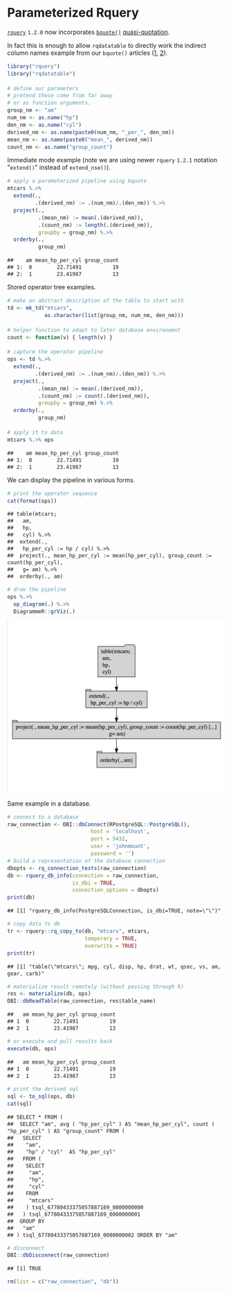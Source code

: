 Parameterized Rquery
================

[`rquery`](https://CRAN.R-project.org/package=rquery) `1.2.0` now incorporates [`bquote()`](https://www.rdocumentation.org/packages/base/versions/3.5.1/topics/bquote) [quasi-quotation](https://en.wikipedia.org/wiki/Quasi-quotation).

In fact this is enough to allow `rqdatatable` to directly work the indirect column names example from our `bquote()` articles ([1](http://www.win-vector.com/blog/2018/09/parameterizing-with-bquote/), [2](http://www.win-vector.com/blog/2018/10/quasiquotation-in-r-via-bquote/)).

``` r
library("rquery")
library("rqdatatable")

# define our parameters
# pretend these come from far away
# or as function arguments.
group_nm <- "am"
num_nm <- as.name("hp")
den_nm <- as.name("cyl")
derived_nm <- as.name(paste0(num_nm, "_per_", den_nm))
mean_nm <- as.name(paste0("mean_", derived_nm))
count_nm <- as.name("group_count")
```

Immediate mode example (note we are using newer `rquery` `1.2.1` notation "`extend()`" instead of `extend_nse()`).

``` r
# apply a parameterized pipeline using bquote
mtcars %.>%
  extend(., 
         .(derived_nm) := .(num_nm)/.(den_nm)) %.>%
  project(., 
          .(mean_nm) := mean(.(derived_nm)),
          .(count_nm) := length(.(derived_nm)),
          groupby = group_nm) %.>%
  orderby(., 
          group_nm)
```

    ##    am mean_hp_per_cyl group_count
    ## 1:  0        22.71491          19
    ## 2:  1        23.41987          13

Stored operator tree examples.

``` r
# make an abstract description of the table to start with
td <- mk_td("mtcars",
            as.character(list(group_nm, num_nm, den_nm)))

# helper function to adapt to later database environemnt
count <- function(v) { length(v) }

# capture the operator pipeline
ops <- td %.>%
  extend(., 
         .(derived_nm) := .(num_nm)/.(den_nm)) %.>%
  project(., 
          .(mean_nm) := mean(.(derived_nm)),
          .(count_nm) := count(.(derived_nm)),
          groupby = group_nm) %.>%
  orderby(., 
          group_nm)

# apply it to data
mtcars %.>% ops
```

    ##    am mean_hp_per_cyl group_count
    ## 1:  0        22.71491          19
    ## 2:  1        23.41987          13

We can display the pipeline in various forms.

``` r
# print the operator sequence
cat(format(ops))
```

    ## table(mtcars; 
    ##   am,
    ##   hp,
    ##   cyl) %.>%
    ##  extend(.,
    ##   hp_per_cyl := hp / cyl) %.>%
    ##  project(., mean_hp_per_cyl := mean(hp_per_cyl), group_count := count(hp_per_cyl),
    ##   g= am) %.>%
    ##  orderby(., am)

``` r
# draw the pipeline
ops %.>%
  op_diagram(.) %.>% 
  DiagrammeR::grViz(.)
```

![](parameterized_rquery.png)

Same example in a database.

``` r
# connect to a database
raw_connection <- DBI::dbConnect(RPostgreSQL::PostgreSQL(),
                           host = 'localhost',
                           port = 5432,
                           user = 'johnmount',
                           password = '')
# build a representation of the database connection
dbopts <- rq_connection_tests(raw_connection)
db <- rquery_db_info(connection = raw_connection,
                     is_dbi = TRUE,
                     connection_options = dbopts)
print(db)
```

    ## [1] "rquery_db_info(PostgreSQLConnection, is_dbi=TRUE, note=\"\")"

``` r
# copy data to db
tr <- rquery::rq_copy_to(db, "mtcars", mtcars, 
                         temporary = TRUE, 
                         overwrite = TRUE)
print(tr)
```

    ## [1] "table(\"mtcars\"; mpg, cyl, disp, hp, drat, wt, qsec, vs, am, gear, carb)"

``` r
# materialize result remotely (without passing through R)
res <- materialize(db, ops)
DBI::dbReadTable(raw_connection, res$table_name)
```

    ##   am mean_hp_per_cyl group_count
    ## 1  0        22.71491          19
    ## 2  1        23.41987          13

``` r
# or execute and pull results back
execute(db, ops)
```

    ##   am mean_hp_per_cyl group_count
    ## 1  0        22.71491          19
    ## 2  1        23.41987          13

``` r
# print the derived sql
sql <- to_sql(ops, db)
cat(sql)
```

    ## SELECT * FROM (
    ##  SELECT "am", avg ( "hp_per_cyl" ) AS "mean_hp_per_cyl", count ( "hp_per_cyl" ) AS "group_count" FROM (
    ##   SELECT
    ##    "am",
    ##    "hp" / "cyl"  AS "hp_per_cyl"
    ##   FROM (
    ##    SELECT
    ##     "am",
    ##     "hp",
    ##     "cyl"
    ##    FROM
    ##     "mtcars"
    ##    ) tsql_67780433375057887169_0000000000
    ##   ) tsql_67780433375057887169_0000000001
    ##  GROUP BY
    ##   "am"
    ## ) tsql_67780433375057887169_0000000002 ORDER BY "am"

``` r
# disconnect
DBI::dbDisconnect(raw_connection)
```

    ## [1] TRUE

``` r
rm(list = c("raw_connection", "db"))
```
